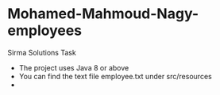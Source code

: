 # Mohamed-Mahmoud-Nagy-employees
Sirma Solutions Task

- The project uses Java 8 or above
- You can find the text file employee.txt under src/resources
-
